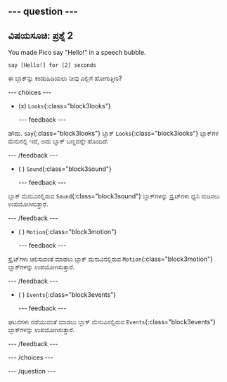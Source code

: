 
--- question ---
---
ವಿಷಯಸೂಚಿ: ಪ್ರಶ್ನೆ 2
---

You made Pico say "Hello!" in a speech bubble.

```blocks3
say [Hello!] for [2] seconds
```

ಈ ಬ್ಲಾಕ್‌ನ್ನು ಕಂಡುಹಿಡಿಯಲು ನೀವು ಎಲ್ಲಿಗೆ ಹೋಗುತ್ತೀರಿ?

--- choices ---

- (x) `Looks`{:class="block3looks"}

  --- feedback ---

ಹೌದು. `say`{:class="block3looks"} ಬ್ಲಾಕ್ `Looks`{:class="block3looks"} ಬ್ಲಾಕ್‌ಗಳ ಮೆನುನಲ್ಲಿ ಇದೆ, ಅದು ಬ್ಲಾಕ್‌ ಬಣ್ಣವನ್ನೇ ಹೊಂದಿದೆ.

  --- /feedback ---

- ( ) `Sound`{:class="block3sound"}

  --- feedback ---

ಬ್ಲಾಕ್‌ ಮೆನುವಿನಲ್ಲಿರುವ `Sound`{:class="block3sound"} ಬ್ಲಾಕ್‌ಗಳನ್ನು ಸ್ಪ್ರೈಟ್‌ಗಳು ಧ್ವನಿ ನುಡಿಸಲು ಉಪಯೋಗಿಸುತ್ತಾರೆ.

  --- /feedback ---

- ( ) `Motion`{:class="block3motion"}

  --- feedback ---

ಸ್ಪ್ರೈಟ್‌ಗಳು ಚಲಿಸುವಂತೆ ಮಾಡಲು ಬ್ಲಾಕ್‌ ಮೆನುವಿನಲ್ಲಿರುವ `Motion`{:class="block3motion"} ಬ್ಲಾಕ್‌ಗಳನ್ನು ಉಪಯೋಗಿಸುತ್ತಾರೆ.

  --- /feedback ---

- ( ) `Events`{:class="block3events"}

  --- feedback ---

ಘಟನೆಗಳು ನಡೆಯುವಂತೆ ಮಾಡಲು ಬ್ಲಾಕ್‌ ಮೆನುವಿನಲ್ಲಿರುವ `Events`{:class="block3events"} ಬ್ಲಾಕ್‌ಗಳನ್ನು ಉಪಯೋಗಿಸುತ್ತಾರೆ.

  --- /feedback ---

--- /choices ---

--- /question ---
